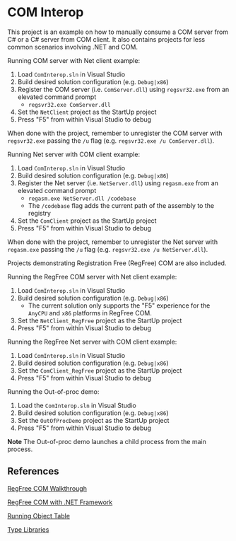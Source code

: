 # COM Interop

This project is an example on how to manually consume a COM server from C# or a C# server from COM client. It also contains projects for less common scenarios involving .NET and COM.

Running COM server with Net client example:

1) Load `ComInterop.sln` in Visual Studio
2) Build desired solution configuration (e.g. `Debug|x86`)
3) Register the COM server (i.e. `ComServer.dll`) using `regsvr32.exe` from an elevated command prompt
    * `regsvr32.exe ComServer.dll`
4) Set the `NetClient` project as the StartUp project
5) Press "F5" from within Visual Studio to debug

When done with the project, remember to unregister the COM server with `regsvr32.exe` passing the `/u` flag (e.g. `regsvr32.exe /u ComServer.dll`).

Running Net server with COM client example:

1) Load `ComInterop.sln` in Visual Studio
2) Build desired solution configuration (e.g. `Debug|x86`)
3) Register the Net server (i.e. `NetServer.dll`) using `regasm.exe` from an elevated command prompt
    * `regasm.exe NetServer.dll /codebase`
    * The `/codebase` flag adds the current path of the assembly to the registry
4) Set the `ComClient` project as the StartUp project
5) Press "F5" from within Visual Studio to debug

When done with the project, remember to unregister the Net server with `regasm.exe` passing the `/u` flag (e.g. `regsvr32.exe /u NetServer.dll`).

Projects demonstrating Registration Free (RegFree) COM are also included.

Running the RegFree COM server with Net client example:

1) Load `ComInterop.sln` in Visual Studio
2) Build desired solution configuration (e.g. `Debug|x86`)
    * The current solution only supports the "F5" experience for the `AnyCPU` and `x86` platforms in RegFree COM.
3) Set the `NetClient_RegFree` project as the StartUp project
4) Press "F5" from within Visual Studio to debug

Running the RegFree Net server with COM client example:

1) Load `ComInterop.sln` in Visual Studio
2) Build desired solution configuration (e.g. `Debug|x86`)
3) Set the `ComClient_RegFree` project as the StartUp project
4) Press "F5" from within Visual Studio to debug

Running the Out-of-proc demo:

1) Load the `ComInterop.sln` in Visual Studio
2) Build desired solution configuration (e.g. `Debug|x86`)
3) Set the `OutOfProcDemo` project as the StartUp project
4) Press "F5" from within Visual Studio to debug

**Note** The Out-of-proc demo launches a child process from the main process.

## References

[RegFree COM Walkthrough](https://msdn.microsoft.com/library/ms973913.aspx)

[RegFree COM with .NET Framework](https://docs.microsoft.com/dotnet/framework/interop/configure-net-framework-based-com-components-for-reg)

[Running Object Table](https://docs.microsoft.com/windows/desktop/api/objidl/nn-objidl-irunningobjecttable)

[Type Libraries](https://msdn.microsoft.com/library/windows/desktop/ms221060.aspx)
